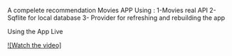 A compelete recommendation Movies APP Using :
1-Movies real API
2-Sqflite for local database 
3- Provider for refreshing and rebuilding the app 

Using the App Live  


[![Watch the video]](https://www.youtube.com/watch?v=6ueOiv8m2Yc)
